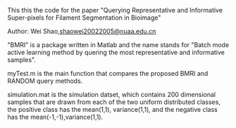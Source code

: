 This this the code for the paper "Querying Representative and Informative Super-pixels for Filament Segmentation in Bioimage"

Author: Wei Shao,shaowei20022005@nuaa.edu.cn

"BMRI" is a package written in Matlab and the name stands for "Batch mode active learning method by quering the most representative and informative samples". 

myTest.m is the main function that compares the proposed BMRI and RANDOM query methods. 

simulation.mat is the simulation datset, which contains 200 dimensional samples that are drawn from each of the two uniform distributed classes, the positive class has the mean(1,1), variance(1,1), and the negative class has the mean(-1,-1),variance(1,1). 

